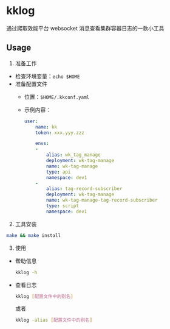 # kklog

通过爬取效能平台 websocket 消息查看集群容器日志的一款小工具

## Usage

1. 准备工作

- 检查环境变量：`echo $HOME`
- 准备配置文件
  - 位置：`$HOME/.kkconf.yaml`
  - 示例内容：

    ```yaml
    user:
        name: kk
        token: xxx.yyy.zzz

        envs:
        -
            alias: wk_tag_manage
            deployment: wk-tag-manage
            name: wk-tag-manage
            type: api
            namespace: dev1
        -
            alias: tag-record-subscriber
            deployment: wk-tag-manage
            name: wk-tag-manage-tag-record-subscriber
            type: script
            namespace: dev1
    ```

2. 工具安装

```sh
make && make install
```

3. 使用

- 帮助信息

    ```sh
    kklog -h
    ```

- 查看日志

    ```sh
    kklog [配置文件中的别名]
    ```

    或者

    ```sh
    kklog -alias [配置文件中的别名]
    ```
